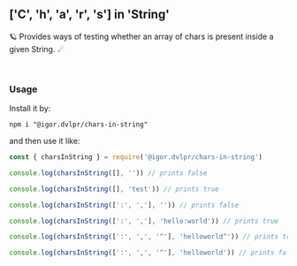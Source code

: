 ## ['C', 'h', 'a', 'r', 's'] in 'String'

🪐 Provides ways of testing whether an array of chars is present inside a given String. ☄

<br>

### Usage

Install it by:

```shell
npm i "@igor.dvlpr/chars-in-string"
```

and then use it like:

```js
const { charsInString } = require('@igor.dvlpr/chars-in-string')

console.log(charsInString([], '')) // prints false

console.log(charsInString([], 'test')) // prints true

console.log(charsInString([':', ','], '')) // prints false

console.log(charsInString([':', ','], 'hello:world')) // prints true

console.log(charsInString([':', ',', '^'], 'helloworld^')) // prints true

console.log(charsInString([':', ',', '^'], 'helloworld')) // prints false
```
